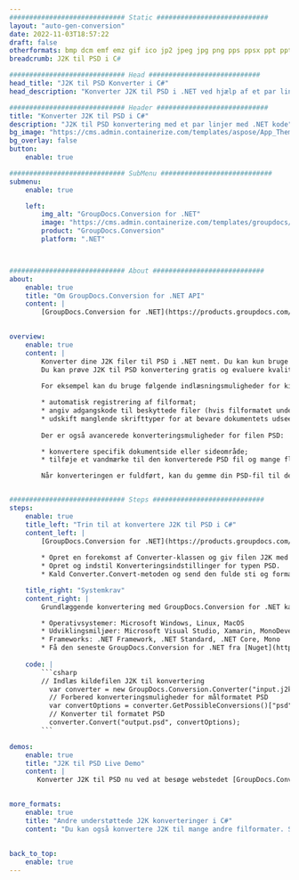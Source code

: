 ```yaml
---
############################# Static ############################
layout: "auto-gen-conversion"
date: 2022-11-03T18:57:22
draft: false
otherformats: bmp dcm emf emz gif ico jp2 jpeg jpg png pps ppsx ppt pptx psb psd svg svgz tga tif tiff webp wmf wmz
breadcrumb: J2K til PSD i C#

############################# Head ############################
head_title: "J2K til PSD Konverter i C#"
head_description: "Konverter J2K til PSD i .NET ved hjælp af et par linjer kode. Brug GroupDocs Document Conversion API til at konvertere over 160 filformater."

############################# Header ############################
title: "Konverter J2K til PSD i C#"
description: "J2K til PSD konvertering med et par linjer med .NET kode"
bg_image: "https://cms.admin.containerize.com/templates/aspose/App_Themes/V3/images/bg/header1.png"
bg_overlay: false
button:
    enable: true

############################# SubMenu ############################
submenu:
    enable: true

    left:
        img_alt: "GroupDocs.Conversion for .NET"
        image: "https://cms.admin.containerize.com/templates/groupdocs/images/product-logos/90x90-noborder/groupdocs-conversion-net.png"
        product: "GroupDocs.Conversion"
        platform: ".NET"



############################# About ############################
about:
    enable: true
    title: "Om GroupDocs.Conversion for .NET API"
    content: |
        [GroupDocs.Conversion for .NET](https://products.groupdocs.com/conversion/net/) kan bruges til at konvertere Microsoft Word, Excel, PowerPoint, PDF, Visio og andre formater. GroupDocs.Conversion er en selvstændig API, der er velegnet til back-end og interne systemer, hvor høj ydeevne er påkrævet. Det afhænger ikke af nogen software som Microsoft eller Open Office.
    

overview:
    enable: true
    content: |
        Konverter dine J2K filer til PSD i .NET nemt. Du kan kun bruge et par C# kodelinjer i enhver platform efter eget valg, såsom - Windows, Linux, macOS.
        Du kan prøve J2K til PSD konvertering gratis og evaluere kvaliteten af ​​konverteringsresultaterne. Sammen med simple filkonverteringsscenarier kan du prøve mere avancerede muligheder for at indlæse kilden J2K fil og for at gemme output PSD resultat. 
        
        For eksempel kan du bruge følgende indlæsningsmuligheder for kilden J2K:

        * automatisk registrering af filformat;
        * angiv adgangskode til beskyttede filer (hvis filformatet understøtter det);
        * udskift manglende skrifttyper for at bevare dokumentets udseende.
        
        Der er også avancerede konverteringsmuligheder for filen PSD:

        * konvertere specifik dokumentside eller sideområde;
        * tilføje et vandmærke til den konverterede PSD fil og mange flere.

        Når konverteringen er fuldført, kan du gemme din PSD-fil til den lokale filsti eller ethvert tredjepartslager som FTP, Amazon S3, Google Drive, Dropbox osv. Bemærk venligst - for at konvertere J2K til {{ TO}} er der ikke behov for yderligere software installeret - som MS Office, Open Office, Adobe Acrobat Reader osv.


############################# Steps ############################
steps:
    enable: true
    title_left: "Trin til at konvertere J2K til PSD i C#"
    content_left: |
        [GroupDocs.Conversion for .NET](https://products.groupdocs.com/conversion/net/) gør det nemt for udviklere at konvertere en J2K fil til PSD med et par linjer kode.
        
        * Opret en forekomst af Converter-klassen og giv filen J2K med den fulde sti
        * Opret og indstil Konverteringsindstillinger for typen PSD.
        * Kald Converter.Convert-metoden og send den fulde sti og format (PSD) som en parameter

    title_right: "Systemkrav"
    content_right: |
        Grundlæggende konvertering med GroupDocs.Conversion for .NET kan udføres med nogle få enkle trin. Vores API'er understøttes på alle større platforme og operativsystemer. Før du udfører koden nedenfor, skal du sørge for, at du har følgende forudsætninger installeret på dit system.

        * Operativsystemer: Microsoft Windows, Linux, MacOS
        * Udviklingsmiljøer: Microsoft Visual Studio, Xamarin, MonoDevelop
        * Frameworks: .NET Framework, .NET Standard, .NET Core, Mono
        * Få den seneste GroupDocs.Conversion for .NET fra [Nuget](https://www.nuget.org/packages/groupdocs.conversion)
         
    code: |
        ```csharp    
        // Indlæs kildefilen J2K til konvertering
          var converter = new GroupDocs.Conversion.Converter("input.j2k");
          // Forbered konverteringsmuligheder for målformatet PSD
          var convertOptions = converter.GetPossibleConversions()["psd"].ConvertOptions;
          // Konverter til formatet PSD
          converter.Convert("output.psd", convertOptions);
        ```

demos:
    enable: true
    title: "J2K til PSD Live Demo"
    content: |
       Konverter J2K til PSD nu ved at besøge webstedet [GroupDocs.Conversion App](https://products.groupdocs.app/conversion/family). Online demo har følgende fordele
          

more_formats:
    enable: true
    title: "Andre understøttede J2K konverteringer i C#"
    content: "Du kan også konvertere J2K til mange andre filformater. Se venligst listen nedenfor."
       
       
back_to_top:
    enable: true
---
```

